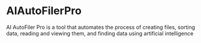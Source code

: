 # AIAutoFilerPro
AI AutoFiler Pro is a tool that automates the process of creating files, sorting data, reading and viewing them, and finding data using artificial intelligence
